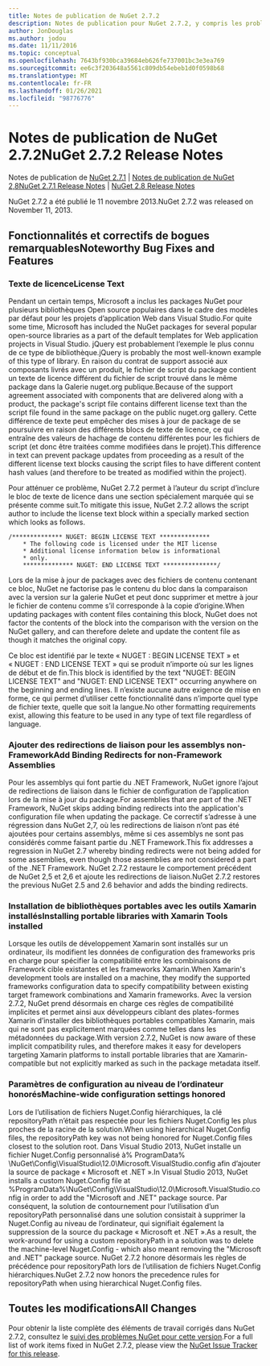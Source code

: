 ```yaml
---
title: Notes de publication de NuGet 2.7.2
description: Notes de publication pour NuGet 2.7.2, y compris les problèmes connus, les correctifs de bogues, les fonctionnalités ajoutées et DCR.
author: JonDouglas
ms.author: jodou
ms.date: 11/11/2016
ms.topic: conceptual
ms.openlocfilehash: 7643bf930bca39684eb626fe737001bc3e3ea769
ms.sourcegitcommit: ee6c3f203648a5561c809db54ebeb1d0f0598b68
ms.translationtype: MT
ms.contentlocale: fr-FR
ms.lasthandoff: 01/26/2021
ms.locfileid: "98776776"
---
```

# <a name="nuget-272-release-notes"></a><span data-ttu-id="00621-103">Notes de publication de NuGet 2.7.2</span><span class="sxs-lookup"><span data-stu-id="00621-103">NuGet 2.7.2 Release Notes</span></span>

<span data-ttu-id="00621-104">Notes de publication de [NuGet 2.7.1](../release-notes/nuget-2.7.1.md)  |  [Notes de publication de NuGet 2,8](../release-notes/nuget-2.8.md)</span><span class="sxs-lookup"><span data-stu-id="00621-104">[NuGet 2.7.1 Release Notes](../release-notes/nuget-2.7.1.md) | [NuGet 2.8 Release Notes](../release-notes/nuget-2.8.md)</span></span>

<span data-ttu-id="00621-105">NuGet 2.7.2 a été publié le 11 novembre 2013.</span><span class="sxs-lookup"><span data-stu-id="00621-105">NuGet 2.7.2 was released on November 11, 2013.</span></span>

## <a name="noteworthy-bug-fixes-and-features"></a><span data-ttu-id="00621-106">Fonctionnalités et correctifs de bogues remarquables</span><span class="sxs-lookup"><span data-stu-id="00621-106">Noteworthy Bug Fixes and Features</span></span>

### <a name="license-text"></a><span data-ttu-id="00621-107">Texte de licence</span><span class="sxs-lookup"><span data-stu-id="00621-107">License Text</span></span>
<span data-ttu-id="00621-108">Pendant un certain temps, Microsoft a inclus les packages NuGet pour plusieurs bibliothèques Open source populaires dans le cadre des modèles par défaut pour les projets d’application Web dans Visual Studio.</span><span class="sxs-lookup"><span data-stu-id="00621-108">For quite some time, Microsoft has included the NuGet packages for several popular open-source libraries as a part of the default templates for Web application projects in Visual Studio.</span></span> <span data-ttu-id="00621-109">jQuery est probablement l’exemple le plus connu de ce type de bibliothèque.</span><span class="sxs-lookup"><span data-stu-id="00621-109">jQuery is probably the most well-known example of this type of library.</span></span> <span data-ttu-id="00621-110">En raison du contrat de support associé aux composants livrés avec un produit, le fichier de script du package contient un texte de licence différent du fichier de script trouvé dans le même package dans la Galerie nuget.org publique.</span><span class="sxs-lookup"><span data-stu-id="00621-110">Because of the support agreement associated with components that are delivered along with a product, the package's script file contains different license text than the script file found in the same package on the public nuget.org gallery.</span></span> <span data-ttu-id="00621-111">Cette différence de texte peut empêcher des mises à jour de package de se poursuivre en raison des différents blocs de texte de licence, ce qui entraîne des valeurs de hachage de contenu différentes pour les fichiers de script (et donc être traitées comme modifiées dans le projet).</span><span class="sxs-lookup"><span data-stu-id="00621-111">This difference in text can prevent package updates from proceeding as a result of the different license text blocks causing the script files to have different content hash values (and therefore to be treated as modified within the project).</span></span>

<span data-ttu-id="00621-112">Pour atténuer ce problème, NuGet 2.7.2 permet à l’auteur du script d’inclure le bloc de texte de licence dans une section spécialement marquée qui se présente comme suit.</span><span class="sxs-lookup"><span data-stu-id="00621-112">To mitigate this issue, NuGet 2.7.2 allows the script author to include the license text block within a specially marked section which looks as follows.</span></span>

```
/************** NUGET: BEGIN LICENSE TEXT **************
    * The following code is licensed under the MIT license
    * Additional license information below is informational
    * only.
    ************** NUGET: END LICENSE TEXT ***************/
```

<span data-ttu-id="00621-113">Lors de la mise à jour de packages avec des fichiers de contenu contenant ce bloc, NuGet ne factorise pas le contenu du bloc dans la comparaison avec la version sur la galerie NuGet et peut donc supprimer et mettre à jour le fichier de contenu comme s’il corresponde à la copie d’origine.</span><span class="sxs-lookup"><span data-stu-id="00621-113">When updating packages with content files containing this block, NuGet does not factor the contents of the block into the comparison with the version on the NuGet gallery, and can therefore delete and update the content file as though it matches the original copy.</span></span>

<span data-ttu-id="00621-114">Ce bloc est identifié par le texte « NUGET : BEGIN LICENSE TEXT » et « NUGET : END LICENSE TEXT » qui se produit n’importe où sur les lignes de début et de fin.</span><span class="sxs-lookup"><span data-stu-id="00621-114">This block is identified by the text "NUGET: BEGIN LICENSE TEXT" and "NUGET: END LICENSE TEXT" occurring anywhere on the beginning and ending lines.</span></span>  <span data-ttu-id="00621-115">Il n’existe aucune autre exigence de mise en forme, ce qui permet d’utiliser cette fonctionnalité dans n’importe quel type de fichier texte, quelle que soit la langue.</span><span class="sxs-lookup"><span data-stu-id="00621-115">No other formatting requirements exist, allowing this feature to be used in any type of text file regardless of language.</span></span>

### <a name="add-binding-redirects-for-non-framework-assemblies"></a><span data-ttu-id="00621-116">Ajouter des redirections de liaison pour les assemblys non-Framework</span><span class="sxs-lookup"><span data-stu-id="00621-116">Add Binding Redirects for non-Framework Assemblies</span></span>
<span data-ttu-id="00621-117">Pour les assemblys qui font partie du .NET Framework, NuGet ignore l’ajout de redirections de liaison dans le fichier de configuration de l’application lors de la mise à jour du package.</span><span class="sxs-lookup"><span data-stu-id="00621-117">For assemblies that are part of the .NET Framework, NuGet skips adding binding redirects into the application's configuration file when updating the package.</span></span> <span data-ttu-id="00621-118">Ce correctif s’adresse à une régression dans NuGet 2,7, où les redirections de liaison n’ont pas été ajoutées pour certains assemblys, même si ces assemblys ne sont pas considérés comme faisant partie du .NET Framework.</span><span class="sxs-lookup"><span data-stu-id="00621-118">This fix addresses a regression in NuGet 2.7 whereby binding redirects were not being added for some assemblies, even though those assemblies are not considered a part of the .NET Framework.</span></span> <span data-ttu-id="00621-119">NuGet 2.7.2 restaure le comportement précédent de NuGet 2,5 et 2,6 et ajoute les redirections de liaison.</span><span class="sxs-lookup"><span data-stu-id="00621-119">NuGet 2.7.2 restores the previous NuGet 2.5 and 2.6 behavior and adds the binding redirects.</span></span>

### <a name="installing-portable-libraries-with-xamarin-tools-installed"></a><span data-ttu-id="00621-120">Installation de bibliothèques portables avec les outils Xamarin installés</span><span class="sxs-lookup"><span data-stu-id="00621-120">Installing portable libraries with Xamarin Tools installed</span></span>
<span data-ttu-id="00621-121">Lorsque les outils de développement Xamarin sont installés sur un ordinateur, ils modifient les données de configuration des frameworks pris en charge pour spécifier la compatibilité entre les combinaisons de Framework cible existantes et les frameworks Xamarin.</span><span class="sxs-lookup"><span data-stu-id="00621-121">When Xamarin's development tools are installed on a machine, they modify the supported frameworks configuration data to specify compatibility between existing target framework combinations and Xamarin frameworks.</span></span> <span data-ttu-id="00621-122">Avec la version 2.7.2, NuGet prend désormais en charge ces règles de compatibilité implicites et permet ainsi aux développeurs ciblant des plates-formes Xamarin d’installer des bibliothèques portables compatibles Xamarin, mais qui ne sont pas explicitement marquées comme telles dans les métadonnées du package.</span><span class="sxs-lookup"><span data-stu-id="00621-122">With version 2.7.2, NuGet is now aware of these implicit compatibility rules, and therefore makes it easy for developers targeting Xamarin platforms to install portable libraries that are Xamarin-compatible but not explicitly marked as such in the package metadata itself.</span></span>

### <a name="machine-wide-configuration-settings-honored"></a><span data-ttu-id="00621-123">Paramètres de configuration au niveau de l’ordinateur honorés</span><span class="sxs-lookup"><span data-stu-id="00621-123">Machine-wide configuration settings honored</span></span>
<span data-ttu-id="00621-124">Lors de l’utilisation de fichiers Nuget.Config hiérarchiques, la clé repositoryPath n’était pas respectée pour les fichiers Nuget.Config les plus proches de la racine de la solution.</span><span class="sxs-lookup"><span data-stu-id="00621-124">When using hierarchical Nuget.Config files, the repositoryPath key was not being honored for Nuget.Config files closest to the solution root.</span></span> <span data-ttu-id="00621-125">Dans Visual Studio 2013, NuGet installe un fichier Nuget.Config personnalisé à% ProgramData% \NuGet\Config\VisualStudio\12.0\Microsoft.VisualStudio.config afin d’ajouter la source de package « Microsoft et .NET ».</span><span class="sxs-lookup"><span data-stu-id="00621-125">In Visual Studio 2013, NuGet installs a custom Nuget.Config file at %ProgramData%\NuGet\Config\VisualStudio\12.0\Microsoft.VisualStudio.config in order to add the "Microsoft and .NET" package source.</span></span> <span data-ttu-id="00621-126">Par conséquent, la solution de contournement pour l’utilisation d’un repositoryPath personnalisé dans une solution consistait à supprimer la Nuget.Config au niveau de l’ordinateur, qui signifiait également la suppression de la source du package « Microsoft et .NET ».</span><span class="sxs-lookup"><span data-stu-id="00621-126">As a result, the work-around for using a custom repositoryPath in a solution was to delete the machine-level Nuget.Config - which also meant removing the "Microsoft and .NET" package source.</span></span> <span data-ttu-id="00621-127">NuGet 2.7.2 honore désormais les règles de précédence pour repositoryPath lors de l’utilisation de fichiers Nuget.Config hiérarchiques.</span><span class="sxs-lookup"><span data-stu-id="00621-127">NuGet 2.7.2 now honors the precedence rules for repositoryPath when using hierarchical Nuget.Config files.</span></span>

## <a name="all-changes"></a><span data-ttu-id="00621-128">Toutes les modifications</span><span class="sxs-lookup"><span data-stu-id="00621-128">All Changes</span></span>
<span data-ttu-id="00621-129">Pour obtenir la liste complète des éléments de travail corrigés dans NuGet 2.7.2, consultez le [suivi des problèmes NuGet pour cette version](https://nuget.codeplex.com/workitem/list/advanced?keyword=&status=All&type=All&priority=All&release=NuGet%202.7.2&assignedTo=All&component=All&sortField=LastUpdatedDate&sortDirection=Descending&page=0&reasonClosed=Fixed).</span><span class="sxs-lookup"><span data-stu-id="00621-129">For a full list of work items fixed in NuGet 2.7.2, please view the [NuGet Issue Tracker for this release](https://nuget.codeplex.com/workitem/list/advanced?keyword=&status=All&type=All&priority=All&release=NuGet%202.7.2&assignedTo=All&component=All&sortField=LastUpdatedDate&sortDirection=Descending&page=0&reasonClosed=Fixed).</span></span>
